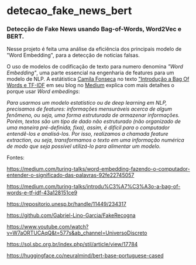 # detecao_fake_news_bert
### Detecção de Fake News usando Bag-of-Words, Word2Vec e  BERT.
Nesse projeto é feita uma análise da eficiência dos principais modelo de "Word Embedding", para a detecção de noticias falsas. 

O uso de  modelos de  codificação de texto para  numero denomina <i>"Word Embedding"</i>, uma parte essencial na engenharia de features para um modelo de NLP.
A estátistica <a href=https://medium.com/@fonsecamilla>Camila Fonseca</a> no texto <a href=https://medium.com/turing-talks/introdu%C3%A7%C3%A3o-a-bag-of-words-e-tf-idf-43a128151ce9> "Introdução a Bag Of Words e TF-IDF</a> em seu blog no <a href=https://medium.com/>Medium</a> explica com mais detalhes o porque usar <i>Word embedings</i>:

 <i>Para usarmos um modelo estatístico ou de deep learning em NLP, precisamos de features: informações mensuráveis acerca de algum fenômeno, ou seja, uma forma estruturada de armazenar informações. Porém, textos são um tipo de dado não estruturado (não organizado de uma maneira pré-definida, fixa), assim, é difícil para o computador entendê-los e analisá-los. Por isso, realizamos a chamada feature extraction, ou seja, transformamos o texto em uma informação numérica de modo que seja possível utilizá-lo para alimentar um modelo.</i>






 Fontes:

 https://medium.com/turing-talks/word-embedding-fazendo-o-computador-entender-o-significado-das-palavras-92fe22745057
 
 https://medium.com/turing-talks/introdu%C3%A7%C3%A3o-a-bag-of-words-e-tf-idf-43a128151ce9

https://repositorio.unesp.br/handle/11449/234317

https://github.com/Gabriel-Lino-Garcia/FakeRecogna

https://www.youtube.com/watch?v=W7aORTUCAqQ&t=577s&ab_channel=UniversoDiscreto

https://sol.sbc.org.br/index.php/stil/article/view/17784

https://huggingface.co/neuralmind/bert-base-portuguese-cased